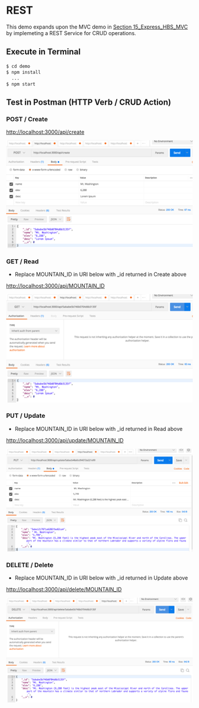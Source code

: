 # REST
This demo expands upon the MVC demo in [Section 15_Express_HBS_MVC](https://github.com/RobertFrenette/E-31_Spring_2018/tree/master/15_Express_HBS_MVC) 
by implemeting a REST Service for CRUD operations.

## Execute in Terminal
```
$ cd demo
$ npm install
  ...
$ npm start
```

## Test in Postman (HTTP Verb / CRUD Action)

### POST / Create
[http://localhost:3000/api/create](http://localhost:3000/api/create)

![Create](img/create.png?raw=true "Create")


### GET / Read
+ Replace MOUNTAIN_ID in URI below with _id returned in Create above

[http://localhost:3000/api/MOUNTAIN_ID](http://localhost:3000/api/MOUNTAIN_ID)

![Read](img/read.png?raw=true "Read")


### PUT / Update
+ Replace MOUNTAIN_ID in URI below with _id returned in Read above

[http://localhost:3000/api/update/MOUNTAIN_ID](http://localhost:3000/api/update/MOUNTAIN_ID)

![Update](img/put_update.png?raw=true "Update")


### DELETE / Delete
+ Replace MOUNTAIN_ID in URI below with _id returned in Update above

[http://localhost:3000/api/delete/MOUNTAIN_ID](http://localhost:3000/api/delete/MOUNTAIN_ID)

![Delete](img/delete.png?raw=true "Delete")
